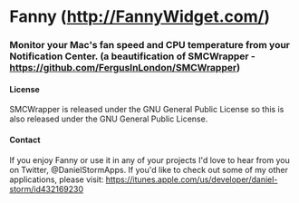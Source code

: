 # Fanny (http://FannyWidget.com/)
### Monitor your Mac's fan speed and CPU temperature from your Notification Center. (a beautification of SMCWrapper - https://github.com/FergusInLondon/SMCWrapper)


#### License
SMCWrapper is released under the GNU General Public License so this is also released under the GNU General Public License.


#### Contact
If you enjoy Fanny or use it in any of your projects I'd love to hear from you on Twitter, @DanielStormApps.
If you'd like to check out some of my other applications, please visit: https://itunes.apple.com/us/developer/daniel-storm/id432169230

